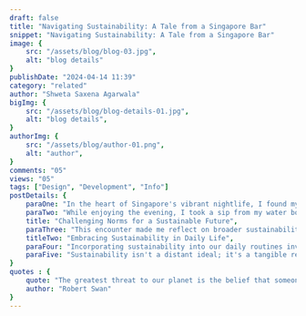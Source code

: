 ```yaml
---
draft: false
title: "Navigating Sustainability: A Tale from a Singapore Bar"
snippet: "Navigating Sustainability: A Tale from a Singapore Bar"
image: {
    src: "/assets/blog/blog-03.jpg",
    alt: "blog details"
}
publishDate: "2024-04-14 11:39"
category: "related"
author: "Shweta Saxena Agarwala"
bigImg: {
    src: "/assets/blog/blog-details-01.jpg",
    alt: "blog details",
}
authorImg: {
    src: "/assets/blog/author-01.png",
    alt: "author",
}
comments: "05"
views: "05"
tags: ["Design", "Development", "Info"]
postDetails: {
    paraOne: "In the heart of Singapore's vibrant nightlife, I found myself in an unexpected situation that highlighted the complexities of sustainability in everyday life. As someone committed to reducing my environmental footprint, I habitually carry a reusable water bottle. On a recent evening out with friends at a bustling bar, this simple act led to a confrontation that challenged conventional hospitality norms.​",
    paraTwo: "While enjoying the evening, I took a sip from my water bottle, only to be approached by the bar manager who insisted I remove it, citing a policy against outside beverages. Despite explaining my commitment to sustainability, the manager remained firm. Faced with the choice of complying or standing by my principles, I chose the latter, asserting my right to responsibly manage my hydration. Support from fellow patrons eventually led the manager to relent, allowing me to keep my bottle for the rest of the evening.​",
    title: "Challenging Norms for a Sustainable Future",
    paraThree: "This encounter made me reflect on broader sustainability practices in Singapore. While the city-state has made commendable strides in environmental conservation, instances like these reveal gaps in holistic sustainability approaches. Charging for tap water while restricting access to free, safe potable water undermines individual efforts and perpetuates consumerism and waste. Encouraging patrons to embrace reusable alternatives can significantly contribute to a more sustainable future.​",
    titleTwo: "Embracing Sustainability in Daily Life",
    paraFour: "Incorporating sustainability into our daily routines involves conscious decision-making across all spheres. Whether it's choosing eco-friendly alternatives, reducing waste through mindful consumption, or advocating for community change, every action counts. Embracing a lifestyle that prioritizes the well-being of present and future generations acknowledges the interconnectedness of environmental, social, and economic systems.",
    paraFive: "Sustainability isn't a distant ideal; it's a tangible reality shaped by our daily choices. By integrating sustainable practices into our routines, we not only reduce our ecological footprint but also inspire others to join us in building a more resilient and equitable future. As I left the bar that night, I carried with me a renewed resolve to advocate for sustainability in all aspects of life, one water bottle at a time.​"
}
quotes : {
    quote: "The greatest threat to our planet is the belief that someone else will save it.",
    author: "Robert Swan"
}
---
```

